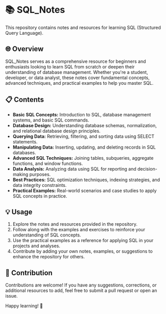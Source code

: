 # 📚 SQL_Notes

This repository contains notes and resources for learning SQL (Structured Query Language).

## 🌐 Overview

SQL_Notes serves as a comprehensive resource for beginners and enthusiasts looking to learn SQL from scratch or deepen their understanding of database management. Whether you're a student, developer, or data analyst, these notes cover fundamental concepts, advanced techniques, and practical examples to help you master SQL.

## 📋 Contents

- **Basic SQL Concepts:** Introduction to SQL, database management systems, and basic SQL commands.
- **Database Design:** Understanding database schemas, normalization, and relational database design principles.
- **Querying Data:** Retrieving, filtering, and sorting data using SELECT statements.
- **Manipulating Data:** Inserting, updating, and deleting records in SQL databases.
- **Advanced SQL Techniques:** Joining tables, subqueries, aggregate functions, and window functions.
- **Data Analysis:** Analyzing data using SQL for reporting and decision-making purposes.
- **Best Practices:** SQL optimization techniques, indexing strategies, and data integrity constraints.
- **Practical Examples:** Real-world scenarios and case studies to apply SQL concepts in practice.

## 💡 Usage

1. Explore the notes and resources provided in the repository.
2. Follow along with the examples and exercises to reinforce your understanding of SQL concepts.
3. Use the practical examples as a reference for applying SQL in your projects and analyses.
4. Contribute by adding your own notes, examples, or suggestions to enhance the repository for others.

## 🌟 Contribution

Contributions are welcome! If you have any suggestions, corrections, or additional resources to add, feel free to submit a pull request or open an issue.


Happy learning! 🚀
